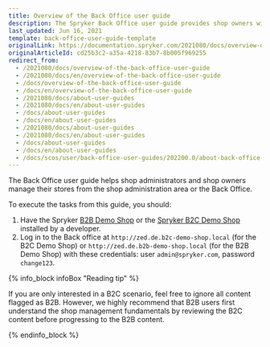 ```yaml
---
title: Overview of the Back Office user guide
description: The Spryker Back Office user guide provides shop owners with procedures on how to manage the online store in the Back Office using Spryker Commerce OS.
last_updated: Jun 16, 2021
template: back-office-user-guide-template
originalLink: https://documentation.spryker.com/2021080/docs/overview-of-the-back-office-user-guide
originalArticleId: cd25b3c2-a35a-4218-83b7-8b005f969255
redirect_from:
  - /2021080/docs/overview-of-the-back-office-user-guide
  - /2021080/docs/en/overview-of-the-back-office-user-guide
  - /docs/overview-of-the-back-office-user-guide
  - /docs/en/overview-of-the-back-office-user-guide
  - /2021080/docs/about-user-guides
  - /2021080/docs/en/about-user-guides
  - /docs/about-user-guides
  - /docs/en/about-user-guides
  - /2021080/docs/about-user-guides
  - /2021080/docs/en/about-user-guides
  - /docs/about-user-guides
  - /docs/en/about-user-guides
  - /docs/scos/user/back-office-user-guides/202200.0/about-back-office-user-guides.html
---
```


The Back Office user guide helps shop administrators and shop owners manage their stores from the shop administration area or the Back Office.

To execute the tasks from this guide, you should:

1. Have the Spryker [B2B Demo Shop](/docs/scos/dev/set-up/installing-spryker-with-development-virtual-machine/installing-spryker-with-devvm-on-macos-and-linux.html) or the [Spryker B2C Demo Shop](/docs/scos/dev/set-up/installing-spryker-with-development-virtual-machine/installing-spryker-with-devvm-on-macos-and-linux.html) installed by a developer.
2. Log in to the Back office at `http://zed.de.b2c-demo-shop.local` (for the B2C Demo Shop) or `http://zed.de.b2b-demo-shop.local` (for the B2B Demo Shop)  with these credentials: user `admin@spryker.com`, password `change123`.

{% info_block infoBox "Reading tip" %}

If you are only interested in a B2C scenario, feel free to ignore all content flagged as B2B. However, we highly recommend that B2B users first understand the shop management fundamentals by reviewing the B2C content before progressing to the B2B content.

{% endinfo_block %}
